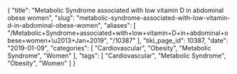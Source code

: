 {
    "title": "Metabolic Syndrome associated with low vitamin D in abdominal obese women",
    "slug": "metabolic-syndrome-associated-with-low-vitamin-d-in-abdominal-obese-women",
    "aliases": [
        "/Metabolic+Syndrome+associated+with+low+vitamin+D+in+abdominal+obese+women+\u2013+Jan+2019",
        "/10387"
    ],
    "tiki_page_id": 10387,
    "date": "2019-01-09",
    "categories": [
        "Cardiovascular",
        "Obesity",
        "Metabolic Syndrome",
        "Women"
    ],
    "tags": [
        "Cardiovascular",
        "Metabolic Syndrome",
        "Obesity",
        "Women"
    ]
}